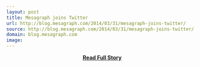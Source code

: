 ```yaml
---
layout: post
title: Mesagraph joins Twitter
url: http://blog.mesagraph.com/2014/03/31/mesagraph-joins-twitter/
source: http://blog.mesagraph.com/2014/03/31/mesagraph-joins-twitter/
domain: blog.mesagraph.com
image: 
---
```


<p></p>
<center><p><a href="http://blog.mesagraph.com/2014/03/31/mesagraph-joins-twitter/" style='padding:25px; font-sze:18px; font-weight: bold;'>Read Full Story</a></p></center>
